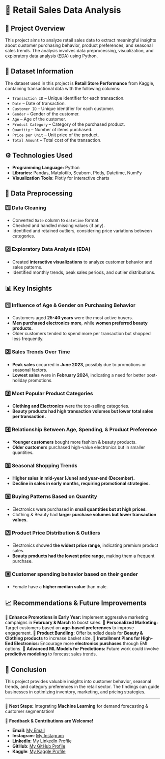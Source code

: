 # 🛒 Retail Sales Data Analysis

## 📌 Project Overview
This project aims to analyze retail sales data to extract meaningful insights about customer purchasing behavior, product preferences, and seasonal sales trends. The analysis involves data preprocessing, visualization, and exploratory data analysis (EDA) using Python.

## 📂 Dataset Information
The dataset used in this project is **Retail Store Performance** from Kaggle, containing transactional data with the following columns:

- `Transaction ID` – Unique identifier for each transaction.
- `Date` – Date of transaction.
- `Customer ID` – Unique identifier for each customer.
- `Gender` – Gender of the customer.
- `Age` – Age of the customer.
- `Product Category` – Category of the purchased product.
- `Quantity` – Number of items purchased.
- `Price per Unit` – Unit price of the product.
- `Total Amount` – Total cost of the transaction.

## ⚙️ Technologies Used
- **Programming Language:** Python
- **Libraries:** Pandas, Matplotlib, Seaborn, Plotly, Datetime, NumPy
- **Visualization Tools:** Plotly for interactive charts

## 🔎 Data Preprocessing
### 1️⃣ Data Cleaning
- Converted `Date` column to `datetime` format.
- Checked and handled missing values (if any).
- Identified and retained outliers, considering price variations between categories.

### 2️⃣ Exploratory Data Analysis (EDA)
- Created **interactive visualizations** to analyze customer behavior and sales patterns.
- Identified monthly trends, peak sales periods, and outlier distributions.

## 📊 Key Insights
### **1️⃣ Influence of Age & Gender on Purchasing Behavior**
- Customers aged **25-40 years** were the most active buyers.
- **Men purchased electronics more**, while **women preferred beauty products.**
- Older customers tended to spend more per transaction but shopped less frequently.

### **2️⃣ Sales Trends Over Time**
- **Peak sales** occurred in **June 2023**, possibly due to promotions or seasonal factors.
- **Lowest sales** were in **February 2024**, indicating a need for better post-holiday promotions.

### **3️⃣ Most Popular Product Categories**
- **Clothing and Electronics** were the top-selling categories.
- **Beauty products had high transaction volumes but lower total sales per transaction.**

### **4️⃣ Relationship Between Age, Spending, & Product Preference**
- **Younger customers** bought more fashion & beauty products.
- **Older customers** purchased high-value electronics but in smaller quantities.

### **5️⃣ Seasonal Shopping Trends**
- **Higher sales in mid-year (June) and year-end (December).**
- **Decline in sales in early months, requiring promotional strategies.**

### **6️⃣ Buying Patterns Based on Quantity**
- Electronics were purchased in **small quantities but at high prices**.
- Clothing & Beauty had **larger purchase volumes but lower transaction values**.

### **7️⃣ Product Price Distribution & Outliers**
- Electronics showed **the widest price range**, indicating premium product sales.
- **Beauty products had the lowest price range**, making them a frequent purchase.

### **8️⃣ Customer spending behavior based on their gender**
- Female have a **higher median value** than male.

## 📈 Recommendations & Future Improvements
🔹 **Enhance Promotions in Early Year:** Implement aggressive marketing campaigns in **February & March** to boost sales.
🔹 **Personalized Marketing:** Target customers based on **age-based preferences** to improve engagement.
🔹 **Product Bundling:** Offer bundled deals for **Beauty & Clothing products** to increase basket size.
🔹 **Installment Plans for High-End Electronics:** Encourage more **electronics purchases** through EMI options.
🔹 **Advanced ML Models for Predictions:** Future work could involve **predictive modeling** to forecast sales trends.

## 📌 Conclusion
This project provides valuable insights into customer behavior, seasonal trends, and category preferences in the retail sector. The findings can guide businesses in optimizing inventory, marketing, and pricing strategies.

---
🚀 **Next Steps:** Integrating **Machine Learning** for demand forecasting & customer segmentation!

📩 **Feedback & Contributions are Welcome!**
- **Email**: [My Email](muhamadsalimalwan10@gmail.com)
- **Instagram**: [My Instagram](https://www.instagram.com/salimalwan23/?next=%2F)
- **LinkedIn**: [My LinkedIn Profile](https://www.linkedin.com/in/muhamad-salim-alwan/)
- **GitHub**: [My GitHub Profile](https://github.com/salim23-png)
- **Kaggle**: [My Kaggle Profile](https://www.kaggle.com/muhamadsalimalwan)
